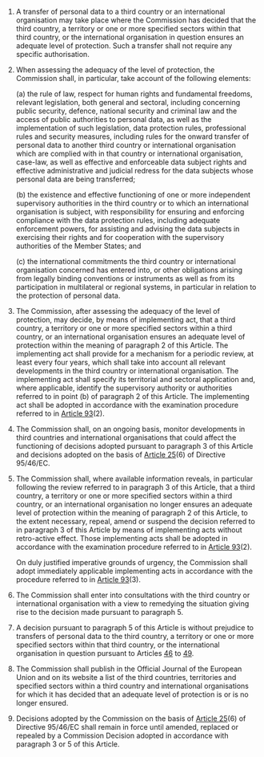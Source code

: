 1. A transfer of personal data to a third country or an international organisation may take place where the Commission has decided that the third country, a territory or one or more specified sectors within that third country, or the international organisation in question ensures an adequate level of protection. Such a transfer shall not require any specific authorisation.

2. When assessing the adequacy of the level of protection, the Commission shall, in particular, take account of the following elements:

    (a) the rule of law, respect for human rights and fundamental freedoms, relevant legislation, both general and sectoral, including concerning public security, defence, national security and criminal law and the access of public authorities to personal data, as well as the implementation of such legislation, data protection rules, professional rules and security measures, including rules for the onward transfer of personal data to another third country or international organisation which are complied with in that country or international organisation, case-law, as well as effective and enforceable data subject rights and effective administrative and judicial redress for the data subjects whose personal data are being transferred;

    (b) the existence and effective functioning of one or more independent supervisory authorities in the third country or to which an international organisation is subject, with responsibility for ensuring and enforcing compliance with the data protection rules, including adequate enforcement powers, for assisting and advising the data subjects in exercising their rights and for cooperation with the supervisory authorities of the Member States; and

    &#40;c) the international commitments the third country or international organisation concerned has entered into, or other obligations arising from legally binding conventions or instruments as well as from its participation in multilateral or regional systems, in particular in relation to the protection of personal data.

3. The Commission, after assessing the adequacy of the level of protection, may decide, by means of implementing act, that a third country, a territory or one or more specified sectors within a third country, or an international organisation ensures an adequate level of protection within the meaning of paragraph 2 of this Article. The implementing act shall provide for a mechanism for a periodic review, at least every four years, which shall take into account all relevant developments in the third country or international organisation. The implementing act shall specify its territorial and sectoral application and, where applicable, identify the supervisory authority or authorities referred to in point (b) of paragraph 2 of this Article. The implementing act shall be adopted in accordance with the examination procedure referred to in [Article 93](/gdpr/articles/93-committee-procedure/)(2).

4. The Commission shall, on an ongoing basis, monitor developments in third countries and international organisations that could affect the functioning of decisions adopted pursuant to paragraph 3 of this Article and decisions adopted on the basis of [Article 25](/gdpr/articles/25-data-protection-design-default/)(6) of Directive 95/46/EC.

5. The Commission shall, where available information reveals, in particular following the review referred to in paragraph 3 of this Article, that a third country, a territory or one or more specified sectors within a third country, or an international organisation no longer ensures an adequate level of protection within the meaning of paragraph 2 of this Article, to the extent necessary, repeal, amend or suspend the decision referred to in paragraph 3 of this Article by means of implementing acts without retro-active effect. Those implementing acts shall be adopted in accordance with the examination procedure referred to in [Article 93](/gdpr/articles/93-committee-procedure/)(2).

    On duly justified imperative grounds of urgency, the Commission shall adopt immediately applicable implementing acts in accordance with the procedure referred to in [Article 93](/gdpr/articles/93-committee-procedure/)(3).

6. The Commission shall enter into consultations with the third country or international organisation with a view to remedying the situation giving rise to the decision made pursuant to paragraph 5.

7. A decision pursuant to paragraph 5 of this Article is without prejudice to transfers of personal data to the third country, a territory or one or more specified sectors within that third country, or the international organisation in question pursuant to Articles [46](/gdpr/articles/46-transfers-safeguards/) to [49](/gdpr/articles/49-derogations-for-situations/).

8. The Commission shall publish in the Official Journal of the European Union and on its website a list of the third countries, territories and specified sectors within a third country and international organisations for which it has decided that an adequate level of protection is or is no longer ensured.

9. Decisions adopted by the Commission on the basis of [Article 25](/gdpr/articles/25-data-protection-design-default/)(6) of Directive 95/46/EC shall remain in force until amended, replaced or repealed by a Commission Decision adopted in accordance with paragraph 3 or 5 of this Article.
